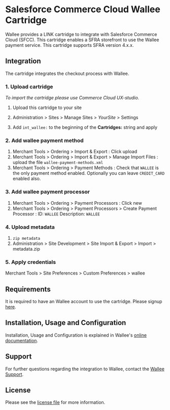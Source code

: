 # Salesforce Commerce Cloud Wallee Cartridge

Wallee provides a LINK cartridge to integrate with Salesforce Commerce Cloud (SFCC). This cartridge enables a SFRA storefront to use the Wallee payment service. This cartridge supports SFRA version 4.x.x.

## Integration
The cartridge integrates the checkout process with Wallee.

### 1. Upload cartridge

_To import the cartridge please use Commerce Cloud UX-studio._

1. Upload this cartridge to your site 

2. Administration >  Sites >  Manage Sites > *YourSite* > Settings

3. Add `int_wallee:` to the beginning of the __Cartridges:__ string and apply

### 2. Add wallee payment method
1. Merchant Tools >  Ordering >  Import & Export : Click upload
2. Merchant Tools >  Ordering >  Import & Export > Manage Import Files : upload the file `wallee-payment-methods.xml`
3. Merchant Tools >  Ordering >  Payment Methods : Check that `WALLEE` is the only payment method enabled. Optionally you can leave `CREDIT_CARD` enabled also.

### 3. Add wallee payment processor
1. Merchant Tools >  Ordering >  Payment Processors : Click new
2. Merchant Tools >  Ordering >  Payment Processors > Create Payment Processor : ID: `WALLEE` Description: `WALLEE`

### 4. Upload metadata
1. `zip metadata`
2. Administration >  Site Development >  Site Import & Export > Import > metadata.zip

### 5. Apply credentials

Merchant Tools > Site Preferences > Custom Preferences > wallee

## Requirements

It is required to have an Wallee account to use the cartridge. Please signup [here](https://app-wallee.com/user/signup).

## Installation, Usage and Configuration

Installation, Usage and Configuration is explained in Wallee's [online documentation](https://plugin-documentation.wallee.com/wallee-payment).

## Support

For further questions regarding the integration to Wallee, contact the [Wallee Support](https://app-wallee.com/space/select?target=/support).

## License

Please see the [license file](https://github.com/wallee-payment/wallee-salesforce-commerce-cloud/blob/master/LICENSE) for more information.